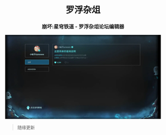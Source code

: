 <h1 align="center">罗浮杂俎</h1>

<h3 align="center">崩坏:星穹铁道 - 罗浮杂俎论坛编辑器</h3>

![预览图](readme/screenshot.webp)

> 随缘更新
